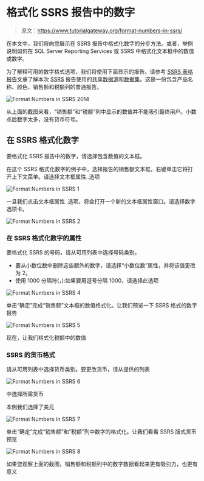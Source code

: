 # 格式化 SSRS 报告中的数字

> 原文：<https://www.tutorialgateway.org/format-numbers-in-ssrs/>

在本文中，我们将向您展示在 SSRS 报告中格式化数字的分步方法。或者，举例说明如何在 SQL Server Reporting Services 或 SSRS 中格式化文本框中的数值或数字。

为了解释可用的数字格式选项，我们将使用下面显示的报告。请参考 [SSRS 表格报告](https://www.tutorialgateway.org/ssrs-table-report/)文章了解本次 [SSRS](https://www.tutorialgateway.org/ssrs/) 报告使用的[共享数据源](https://www.tutorialgateway.org/ssrs-shared-data-source/)和[数据集](https://www.tutorialgateway.org/shared-dataset-in-ssrs/)。这是一份包含产品名称、颜色、销售额和税额列的普通报告。

![Format Numbers in SSRS 2014](img/8ff6440724fd4eb5955e694a31d4aef8.png)

从上面的截图来看，“销售额”和“税额”列中显示的数值并不能吸引最终用户。小数点后数字太多，没有货币符号。

## 在 SSRS 格式化数字

要格式化 SSRS 报告中的数字，请选择包含数值的文本框。

在这个 SSRS 格式化数字的例子中，选择报告的销售额文本框，右键单击它将打开上下文菜单。请选择文本框属性..选项

![Format Numbers in SSRS 1](img/a323403813a080d1dda3cdcad48d3b7f.png)

一旦我们点击文本框属性..选项，将会打开一个新的文本框属性窗口。请选择数字选项卡。

![Format Numbers in SSRS 2](img/da509ab0c51004e1b7c3e4a4fc0f24fc.png)

### 在 SSRS 格式化数字的属性

要格式化 SSRS 的号码，请从可用列表中选择号码类别。

*   要从小数位数中删除这些额外的数字，请选择“小数位数”属性，并将该值更改为 2。
*   使用 1000 分隔符(，):如果要用逗号分隔 1000，请选择此选项

![Format Numbers in SSRS 4](img/4328b519c791d9d5a0bf7e2c6f0347fc.png)

单击“确定”完成“销售额”文本框的数值格式化。让我们预览一下 SSRS 格式的数字报告

![Format Numbers in SSRS 5](img/2b0428933482d83a63ee76c1534a861e.png)

现在，让我们格式化税额中的数值

### SSRS 的货币格式

请从可用列表中选择货币类别。要更改货币，请从提供的列表

![Format Numbers in SSRS 6](img/111f49270e8b8d31511996515c1374db.png)

中选择所需货币

本例我们选择了美元

![Format Numbers in SSRS 7](img/618df4d9361a6dd1f523930259de8b55.png)

单击“确定”完成“销售额”和“税额”列中数字的格式化。让我们看看 SSRS 版式货币预览

![Format Numbers in SSRS 8](img/2c3bd7e1e265a960a8836cd90d3ce356.png)

如果您观察上面的截图，销售额和税额列中的数字数据看起来更有吸引力，也更有意义